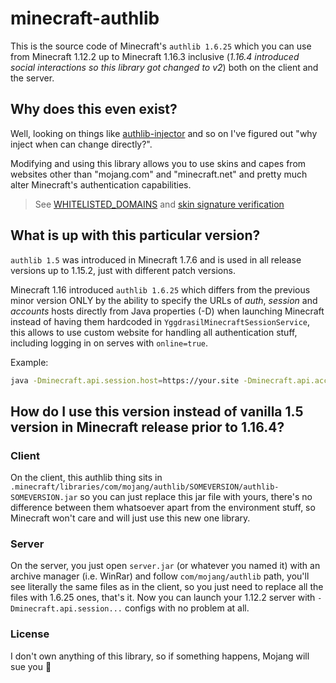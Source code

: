 # minecraft-authlib
This is the source code of Minecraft's `authlib 1.6.25` which you can use from Minecraft 1.12.2 up to Minecraft 1.16.3 inclusive (*1.16.4 introduced social interactions so this library got changed to v2*) both on the client and the server.

## Why does this even exist?
Well, looking on things like [authlib-injector](https://github.com/yushijinhun/authlib-injector/) and so on I've figured out "why inject when can change directly?".

Modifying and using this library allows you to use skins and capes from websites other than "mojang.com" and "minecraft.net" and pretty much alter Minecraft's authentication capabilities.

> See [WHITELISTED_DOMAINS](https://github.com/tinytengu/minecraft-authlib/blob/main/src/main/java/com/mojang/authlib/yggdrasil/YggdrasilMinecraftSessionService.java#L48) and [skin signature verification](https://github.com/tinytengu/minecraft-authlib/blob/main/src/main/java/com/mojang/authlib/yggdrasil/YggdrasilMinecraftSessionService.java#L127)

## What is up with this particular version?
`authlib 1.5` was introduced in Minecraft 1.7.6 and is used in all release versions up to 1.15.2, just with different patch versions.

Minecraft 1.16 introduced `authlib 1.6.25` which differs from the previous minor version ONLY by the ability to specify the URLs of *auth*, *session* and *accounts* hosts directly from Java properties (-D) when launching Minecraft instead of having them hardcoded in `YggdrasilMinecraftSessionService`, this allows to use custom website for handling all authentication stuff, including logging in on serves with `online=true`.

Example:
```bash
java -Dminecraft.api.session.host=https://your.site -Dminecraft.api.account.host=https://your.site -Dminecraft.api.auth.host=https://your.site -Djava.library.path=...
```

## How do I use this version instead of vanilla 1.5 version in Minecraft release prior to 1.16.4?
### Client
On the client, this authlib thing sits in `.minecraft/libraries/com/mojang/authlib/SOMEVERSION/authlib-SOMEVERSION.jar` so you can just replace this jar file with yours, there's no difference between them whatsoever apart from the environment stuff, so Minecraft won't care and will just use this new one library.
### Server
On the server, you just open `server.jar` (or whatever you named it) with an archive manager (i.e. WinRar) and follow `com/mojang/authlib` path, you'll see literally the same files as in the client, so you just need to replace all the files with 1.6.25 ones, that's it. Now you can launch your 1.12.2 server with `-Dminecraft.api.session...` configs with no problem at all.

### License
I don't own anything of this library, so if something happens, Mojang will sue you 🗿